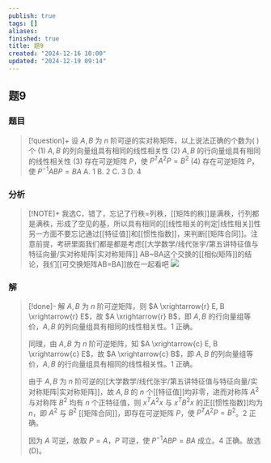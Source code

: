 ```yaml
---
publish: true
tags: []
aliases: 
finished: true
title: 题9
created: "2024-12-16 10:00"
updated: "2024-12-19 09:14"
---
```

## 题9
### 题目
> [!question]+
> 设 $A, B$ 为 $n$ 阶可逆的实对称矩阵，以上说法正确的个数为( )个
> (1) $A, B$ 的列向量组具有相同的线性相关性
> (2) $A, B$ 的行向量组具有相同的线性相关性
> (3) 存在可逆矩阵 $P$，使 $P^T A^2 P = B^2$
> (4) 存在可逆矩阵 $P$，使 $P^{-1} ABP = BA$
> A. 1 
> B. 2 
> C. 3 
> D. 4
### 分析
> [!NOTE]+
> 我选C，错了，忘记了行秩=列秩，[[矩阵的秩]]是满秩，行列都是满秩，形成了空见的基，所以具有相同的[[线性相关的判定|线性相关]]性
> 另一方面不要忘记通过[[特征值]]和[[惯性指数]]，来判断[[矩阵合同]]。注意前提，考研里面我们都是都是考虑[[大学数学/线代张宇/第五讲特征值与特征向量/实对称矩阵|实对称矩阵]]
> AB~BA这个交换的[[相似矩阵]]的结论，我们[[可交换矩阵AB=BA]]放在一起看吧
> ![](https://img.hwenyi.tech/202412191714581.webp)
### 解
> [!done]-
> 解 $A, B$ 为 $n$ 阶可逆矩阵，则 $A \xrightarrow{r} E, B \xrightarrow{r} E$，故 $A \xrightarrow{r} B$，即 $A, B$ 的行向量组等价，$A, B$ 的列向量组具有相同的线性相关性。1 正确。
> 
> 同理，由 $A, B$ 为 $n$ 阶可逆矩阵，知 $A \xrightarrow{c} E, B \xrightarrow{c} E$，故 $A \xrightarrow{c} B$，即 $A, B$ 的列向量组等价，$A, B$ 的行向量组具有相同的线性相关性。1 正确。
> 
> 由于 $A, B$ 为 $n$ 阶可逆的[[大学数学/线代张宇/第五讲特征值与特征向量/实对称矩阵|实对称矩阵]]，故 $A, B$ 的 $n$ 个[[特征值]]均非零，进而对称阵 $A^2$ 与对称阵 $B^2$ 均有 $n$ 个正特征值，则 $x^T A^2 x$ 与 $x^T B^2 x$ 的正[[惯性指数]]均为 $n$，即 $A^2$ 与 $B^2$ [[矩阵合同]]，即存在可逆矩阵 $P$，使 $P^T A^2 P = B^2$。2 正确。
> 
> 因为 $A$ 可逆，故取 $P = A$，$P$ 可逆，使 $P^{-1} A B P = B A$ 成立。4 正确。故选 (D)。